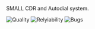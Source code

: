 SMALL CDR
and
Autodial system.



![Quality](http://192.168.1.66/api/project_badges/measure?project=krusherIdeaFree&metric=alert_status)
![Relyiability](http://192.168.1.66/api/project_badges/measure?project=krusherIdeaFree&metric=reliability_rating)
![Bugs](http://192.168.1.66/api/project_badges/measure?project=krusherIdeaFree&metric=bugs)
